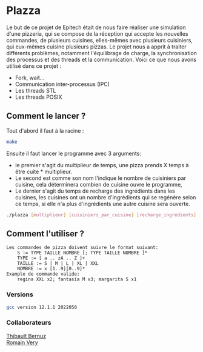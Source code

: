 # Plazza
Le but de ce projet de Epitech était de nous faire réaliser une simulation d'une pizzeria, qui se compose de la réception qui accepte les nouvelles commandes, de plusieurs cuisines, elles-mêmes avec plusieurs cuisiniers, qui eux-mêmes cuisine plusieurs pizzas.
Le projet nous a apprit à traiter différents problèmes, notamment l'équilibrage de charge, la synchronisation des processus et des threads
et la communication.
Voici ce que nous avons utilisé dans ce projet :
- Fork, wait...
- Communication inter-processus (IPC)
- Les threads STL
- Les threads POSIX

## Comment le lancer ?
Tout d'abord il faut à la racine :
```bash
make
```
Ensuite il faut lancer le programme avec 3 arguments:  
- le premier s'agit du multiplieur de temps, une pizza prends X temps à être cuite * multiplieur.
- Le second est comme son nom l'indique le nombre de cuisiniers par cuisine, cela déterminera combien de cuisine ouvre le programme,
- Le dernier s'agit du temps de recharge des ingrédients dans les cuisines, les cuisines ont un nombre d'ingrédients qui se regénère selon ce temps, si elle n'a plus d'ingrédients une autre cuisine sera ouverte.

```bash
./plazza [multiplieur] [cuisiniers_par_cuisine] [recharge_ingrédients]
```

## Comment l'utiliser ?
    Les commandes de pizza doivent suivre le format suivant:
        S := TYPE TAILLE NOMBRE [; TYPE TAILLE NOMBRE ]*
        TYPE := [ a .. zA .. Z ]+
        TAILLE := S | M | L | XL | XXL
        NOMBRE := x [1..9][0..9]*
    Example de commande valide:
        regina XXL x2; fantasia M x3; margarita S x1

### Versions
```bash
gcc version 12.1.1 2022050
```


### Collaborateurs
[Thibault Bernuz](https://github.com/Haaycee)   
[Romain Very](https://github.com/RomaiinVery)
